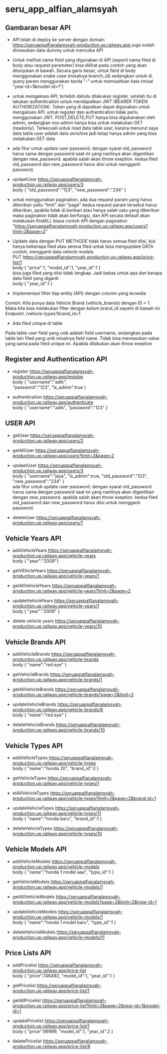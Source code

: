 # seru_app_alfian_alamsyah

## Gambaran besar API

- API telah di deploy ke server dengan domain https://seruappalfianalamsyah-production.up.railway.app
  juga sudah dimasukan data dummy untuk mencoba API

- Untuk melihat nama field yang digunakan di API (seperti nama filed di body atau request parameter)
  bisa dilihat pada contoh yang akan ditunjukan di bawah. Secara garis besar, untuk field di body
  menggunakan snake case (misalnya branch_id) sedangkan untuk di query param menggunakan tanda "-"
  untuk memisahkan kata (misal "year-id=1&model-id=1")

- untuk mengakses API,
  terlebih dahulu dilakukan register. setelah itu di lakukan authentication
  untuk mendapatkan JWT (BEARER TOKEN AUTHORIZATION). Token yang di dapatkan dapat digunakan untuk mengakses API. untuk
  register dan authentication tidak perlu menggunakan JWT. POST,DELETE,PUT hanya bisa
  digukanakan oleh admin, sedangkan non admin hanya bisa untuk melakukan GET (readonly).
  Terkecuali untuk read data table user, karena menurut saya data table user adalah data sensitive
  jadi tetap hanya admin yang bisa melakukan GET data

- ada fitur untuk update user password. dengan syarat old_password harus sama dengan password
  saat ini yang nantinya akan digantikan dengan new_password. apabila salah akan throw exeption.
  kedua filed old_password dan new_password harus diisi untuk mengganti password.

- updaetUser https://seruappalfianalamsyah-production.up.railway.app/users/3<br>
  body {
  "old_password":"123",
  "new_password":"234"
  }

- untuk menggunakan pagination, ada dua request param yang harus diberikan yaitu "limit" dan "page"
  kedua request param tersebut harus diberikan, apabila tidak di berikan atau hanya salah satu
  yang diberikan maka pagination tidak akan berfungsi, dan API secata default akan melakukan findALL biasa
  contoh API dengan pagination <br>
  "https://seruappalfianalamsyah-production.up.railway.app/users?limit=2&page=2"

- Update data dengan PUT METHODE
  tidak harus semua filed diisi, bisi hanya beberapa filed atau semua filed untuk bisa mengupdate DATA
  contoh, mengganti data vehicle models<br>
  PUT https://seruappalfianalamsyah-production.up.railway.app/price-list/1<br>
  body {
  "price":1,
  "model_id":1,
  "year_id":1
  }<br>
  bisa juga filed yang diisi tidak lengkap. Jadi bebas untuk apa dan berapa data field yang diganti<br>
  body {
  "year_id":1
  }

- Implementasi filter tiap entity (API) dengan column yang tersedia

Contoh: Kita punya data Vehicle Brand (vehicle_brands) dengan ID = 1. Maka kita bisa melakukan filter dengan kolom brand_id seperti di bawah ini.
Endpoint: /vehicle-types?brand_id=1

- Ada filed unique di table

Pada table user field yang unik adalah field username, sedangkan pada table lain filed
yang unik misalnya field name. Tidak bisa memasukan value yang sama pada filed unique ini. Apabila dilakukan akan throw exeption

## Register and Authentication API

- register https://seruappalfianalamsyah-production.up.railway.app/register<br>
  body {
  "username":"adik",  
  "password":"123",
  "is_admin":true
  }

- authentication https://seruappalfianalamsyah-production.up.railway.app/authenticate<br>
  body {
  "username":"adik",
  "password":"123"
  }

## USER API

- getUser https://seruappalfianalamsyah-production.up.railway.app/users/2

- getAllUser https://seruappalfianalamsyah-production.up.railway.app/users?limit=2&page=2

- updaetUser https://seruappalfianalamsyah-production.up.railway.app/users/3<br>
  body {
  "username":"jaya",
  "is_admin":true,
  "old_password":"123",
  "new_password":"234"
  }<br>
  ada fitur untuk update user password. dengan syarat old_password harus sama dengan password
  saat ini yang nantinya akan digantikan dengan new_password. apabila salah akan throw exeption.
  kedua filed old_password dan new_password harus diisi untuk mengganti password.

- deleteUser https://seruappalfianalamsyah-production.up.railway.app/users/7

## Vehicle Years API

- addVehicleYears https://seruappalfianalamsyah-production.up.railway.app/vehicle-years<br>
  body { "year":"2009"}

- getVEhicleYears https://seruappalfianalamsyah-production.up.railway.app/vehicle-years/1

- getAllVehicleYears https://seruappalfianalamsyah-production.up.railway.app/vehicle-years?limit=2&page=2

- updateVehicleYears https://seruappalfianalamsyah-production.up.railway.app/vehicle-years/1<br>
  body {
  "year":"2009"
  }

- delete vehicle years https://seruappalfianalamsyah-production.up.railway.app/vehicle-years/10

## Vehicle Brands API

- addVehicleBrands https://seruappalfianalamsyah-production.up.railway.app/vehicle-brands<br>
  body {
  "name":"red eye"
  }

- getVehicleBrands https://seruappalfianalamsyah-production.up.railway.app/vehicle-brands/1

- getAllVehicleBrands https://seruappalfianalamsyah-production.up.railway.app/vehicle-brands?page=2&limit=2

- updateVehicleBrands https://seruappalfianalamsyah-production.up.railway.app/vehicle-brands/8<br>
  body {
  "name":"red eye"
  }

- deleteVehicleBrands https://seruappalfianalamsyah-production.up.railway.app/vehicle-brands/10

## Vehicle Types API

- addVehicleTypes https://seruappalfianalamsyah-production.up.railway.app/vehicle-types<br>
  body {
  "name":"honda 20",
  "brand_id":2
  }

- getVehicleTypes https://seruappalfianalamsyah-production.up.railway.app/vehicle-types/1

- etAllVehicleTypes https://seruappalfianalamsyah-production.up.railway.app/vehicle-types?limit=2&page=2&brand-id=1

- updateVehicleTypes https://seruappalfianalamsyah-production.up.railway.app/vehicle-types/11<br>
  body {
  "name":"honda baru",
  "brand_id":1
  }

- deleteVehicleTypes https://seruappalfianalamsyah-production.up.railway.app/vehicle-types/10

## Vehicle Models API

- addVehicleModels https://seruappalfianalamsyah-production.up.railway.app/vehicle-models<br>
  body {
  "name":"honda 1 model aaa",
  "type_id":1
  }

- getVehicleModels https://seruappalfianalamsyah-production.up.railway.app/vehicle-models/1

- getAllVehicleModels https://seruappalfianalamsyah-production.up.railway.app/vehicle-models?page=2&limit=2&type-id=1

- updateVehicleModels https://seruappalfianalamsyah-production.up.railway.app/vehicle-models/1<br>
  body {
  "name":"honda 1 model baru",
  "type_id":1
  }

- deleteVehicleModels https://seruappalfianalamsyah-production.up.railway.app/vehicle-models/11

## Price Lists API

- addPricelist https://seruappalfianalamsyah-production.up.railway.app/price-list<br>
  body {
  "price":746492,
  "model_id":1,
  "year_id":1
  }

- getPricelist https://seruappalfianalamsyah-production.up.railway.app/price-list/1

- getAllPricelist https://seruappalfianalamsyah-production.up.railway.app/price-list?limit=2&page=2&year-id=1&model-id=1

- updatePricelist https://seruappalfianalamsyah-production.up.railway.app/price-list/1<br>
  body {
  "price":99999,
  "model_id":1,
  "year_id":2
  }

- deletePricelist https://seruappalfianalamsyah-production.up.railway.app/price-list/8
